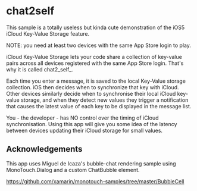chat2self
==========

This sample is a totally useless but kinda cute demonstration of the
iOS5 iCloud Key-Value Storage feature.

NOTE: you need at least two devices with the same App Store login to play.

iCloud Key-Value Storage lets your code share a collection of key-value
pairs across all devices registered with the same App Store login. That's
why it is called chat2_self_.

Each time you enter a message, it is saved to the local Key-Value storage
collection. iOS then decides when to synchronize that key with iCloud. 
Other devices similarly decide when to synchronise their local iCloud
key-value storage, and when they detect new values they trigger a notification
that causes the latest value of each key to be displayed in the message list.

You - the developer - has NO control over the timing of iCloud synchronisation.
Using this app will give you some idea of the latency between devices updating
their iCloud storage for small values.


Acknowledgements
----------------

This app uses Miguel de Icaza's bubble-chat rendering sample
using MonoTouch.Dialog and a custom ChatBubble element.

https://github.com/xamarin/monotouch-samples/tree/master/BubbleCell



